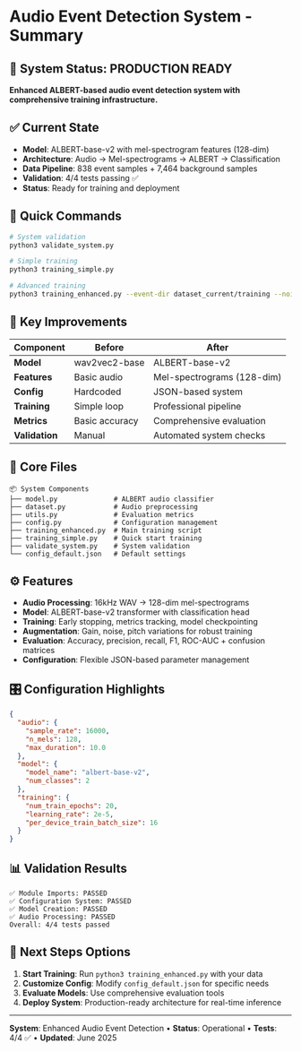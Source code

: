# Audio Event Detection System - Summary

## 🎯 System Status: **PRODUCTION READY**

**Enhanced ALBERT-based audio event detection system with comprehensive training infrastructure.**

## ✅ Current State

- **Model**: ALBERT-base-v2 with mel-spectrogram features (128-dim)
- **Architecture**: Audio → Mel-spectrograms → ALBERT → Classification
- **Data Pipeline**: 838 event samples + 7,464 background samples
- **Validation**: 4/4 tests passing ✅
- **Status**: Ready for training and deployment

## 🚀 Quick Commands

```bash
# System validation
python3 validate_system.py

# Simple training  
python3 training_simple.py

# Advanced training
python3 training_enhanced.py --event-dir dataset_current/training --noise-dir Background
```

## 🔧 Key Improvements

| Component | Before | After |
|-----------|---------|--------|
| **Model** | wav2vec2-base | ALBERT-base-v2 |
| **Features** | Basic audio | Mel-spectrograms (128-dim) |
| **Config** | Hardcoded | JSON-based system |
| **Training** | Simple loop | Professional pipeline |
| **Metrics** | Basic accuracy | Comprehensive evaluation |
| **Validation** | Manual | Automated system checks |

## 📁 Core Files

```
📦 System Components
├── model.py              # ALBERT audio classifier
├── dataset.py            # Audio preprocessing  
├── utils.py              # Evaluation metrics
├── config.py             # Configuration management
├── training_enhanced.py  # Main training script
├── training_simple.py    # Quick start training
├── validate_system.py    # System validation
└── config_default.json   # Default settings
```

## ⚙️ Features

- **Audio Processing**: 16kHz WAV → 128-dim mel-spectrograms
- **Model**: ALBERT-base-v2 transformer with classification head
- **Training**: Early stopping, metrics tracking, model checkpointing
- **Augmentation**: Gain, noise, pitch variations for robust training
- **Evaluation**: Accuracy, precision, recall, F1, ROC-AUC + confusion matrices
- **Configuration**: Flexible JSON-based parameter management

## 🎛️ Configuration Highlights

```json
{
  "audio": {
    "sample_rate": 16000,
    "n_mels": 128,
    "max_duration": 10.0
  },
  "model": {
    "model_name": "albert-base-v2",
    "num_classes": 2
  },
  "training": {
    "num_train_epochs": 20,
    "learning_rate": 2e-5,
    "per_device_train_batch_size": 16
  }
}
```

## 📊 Validation Results

```
✅ Module Imports: PASSED
✅ Configuration System: PASSED  
✅ Model Creation: PASSED
✅ Audio Processing: PASSED
Overall: 4/4 tests passed
```

## 🔄 Next Steps Options

1. **Start Training**: Run `python3 training_enhanced.py` with your data
2. **Customize Config**: Modify `config_default.json` for specific needs  
3. **Evaluate Models**: Use comprehensive evaluation tools
4. **Deploy System**: Production-ready architecture for real-time inference

---

**System**: Enhanced Audio Event Detection • **Status**: Operational • **Tests**: 4/4 ✅ • **Updated**: June 2025
